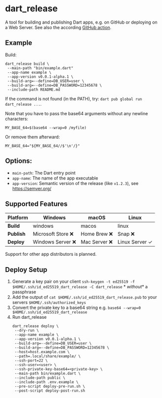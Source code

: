# dart_release

A tool for building and publishing Dart apps, e.g. on GitHub or deploying on a Web Server.
See also the according [GitHub action](https://github.com/marketplace/actions/dart-release-action).

## Example

Build:

```shell
dart_release build \
 --main-path "bin/example.dart"
 --app-name example \
 --app-version v0.0.1-alpha.1 \
 --build-arg=--define=DB_USER=user \
 --build-arg=--define=DB_PASSWORD=12345678 \
 --include-path README.md
```

If the command is not found (in the PATH), try: `dart pub global run dart_release ...`.

Note that you have to pass the base64 arguments without any newline characters:

```shell
MY_BASE_64=$(base64 --wrap=0 /myfile)
```

Or remove them afterward:

```shell
MY_BASE_64="${MY_BASE_64//$'\n'/}"
```

## Options:

- `main-path`: The Dart entry point
- `app-name`: The name of the app executable
- `app-version`: Semantic version of the release (like `v1.2.3`), see https://semver.org/

## Supported Features

| Platform    | Windows           | macOS        | Linux          |
|-------------|-------------------|--------------|----------------|
| **Build**   | windows           | macos        | linux          |
| **Publish** | Microsoft Store ❌ | Home Brew ❌  | Snap ❌         |
| **Deploy**  | Windows Server ❌  | Mac Server ❌ | Linux Server ✓ |

Support for other app distributors is planned.

## Deploy Setup

1. Generate a key pair on your client `ssh-keygen -t ed25519 -f $HOME/.ssh/id_ed25519_dart_release -C dart_release` *
   *without** a passphrase
2. Add the output of `cat $HOME/.ssh/id_ed25519_dart_release.pub` to your servers `$HOME/.ssh/authorized_keys`
3. Convert the private key to a base64 string e.g. `base64 --wrap=0 $HOME/.ssh/id_ed25519_dart_release`
4. Run dart_release
   ```shell
   dart_release deploy \
    --dry-run \
    --app-name example \
    --app-version v0.0.1-alpha.1 \
    --build-arg=--define=DB_USER=user \
    --build-arg=--define=DB_PASSWORD=12345678 \
    --host=host.example.com \
    --path=.local/share/example/ \
    --ssh-port=22 \
    --ssh-user=<user> \
    --ssh-private-key-base64=<private-key> \
    --main-path bin/example.dart \
    --include-path public \
    --include-path .env.example \
    --pre-script deploy-pre-run.sh \
    --post-script deploy-post-run.sh
   ```
